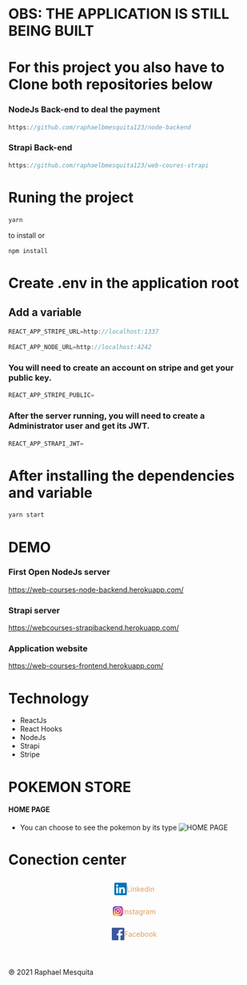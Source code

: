 # OBS: THE APPLICATION IS STILL BEING BUILT

# For this project you also have to Clone both repositories below

### NodeJs Back-end to deal the payment
```js
https://github.com/raphaelbmesquita123/node-backend
```

### Strapi Back-end
```js
https://github.com/raphaelbmesquita123/web-coures-strapi
```

# Runing the project
```js
yarn
``` 
to install or 
```js
npm install
```
# Create .env in the application root
## Add a variable
```js
REACT_APP_STRIPE_URL=http://localhost:1337
```
```js
REACT_APP_NODE_URL=http://localhost:4242
```

### You will need to create an account on stripe and get your public key.
```js
REACT_APP_STRIPE_PUBLIC=
```

### After the server running, you will need to create a Administrator user and get its JWT.
```js
REACT_APP_STRAPI_JWT=

```

# After installing the dependencies and variable
```js
yarn start
```


# DEMO
### First Open NodeJs server
https://web-courses-node-backend.herokuapp.com/

### Strapi server
https://webcourses-strapibackend.herokuapp.com/

### Application website
https://web-courses-frontend.herokuapp.com/

# Technology
- ReactJs
- React Hooks
- NodeJs
- Strapi
- Stripe

# POKEMON STORE
#### HOME PAGE
- You can choose to see the pokemon by its type
![HOME PAGE](.github/pokeStore.png) 



# Conection center

<a href="https://www.linkedin.com/in/raphael-mesquita-135996139/" style="display: flex;  justify-content: center; align-items: center; text-decoration: none; color: #e69d58;">
 <img src="https://github.com/raphaelbmesquita123/pokemon-shop/blob/main/.github/LinkedIn-Logo.png" width="25px" /> 
 <p>Linkedin</p>
</a>

<a href="https://www.instagram.com/raphaelbmesquita" style="display: flex; justify-content: center;align-items: center; text-decoration: none; color: #e69d58;">
 <img src="https://github.com/raphaelbmesquita123/pokemon-shop/blob/main/.github/instagram.jpg" width="20px" /> 
 <p>Instagram</p>
</a>

<a href="https://www.facebook.com/raphael.brandaomesquita/" style="display: flex;  justify-content: center; align-items: center; text-decoration: none; color: #e69d58;">
 <img src="https://github.com/raphaelbmesquita123/pokemon-shop/blob/main/.github/facebook.png" width="25px" /> 
 <p>Facebook</p>
</a>

<br>
<p style="display: flex;  justify-content: center; align-items: center; text-decoration: none; color: #e69d58;">

℗ 2021 Raphael Mesquita

